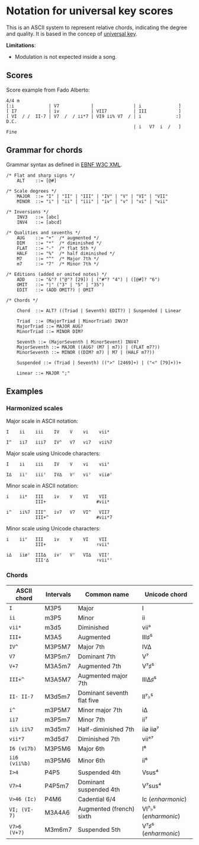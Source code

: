 # Notation for universal key scores

This is an ASCII system to represent relative chords, indicating
the degree and quality. It is based in the concep of
[universal key](http://en.wikipedia.org/wiki/Universal_key).

**Limitations**:

* Modulation is not expected inside a song.

## Scores

Score example from Fado Alberto:

```
4/4 m
[:i             | V7            |               | i              ]
[ I7            | iv            | VII7          | III            ]
[ VI  / /  II-7 | V7  /  / ii*7 | VI9 ii% V7  / | i             :] D.C.
                                                | i   V7  i  /   ] Fine
```

## Grammar for chords

Grammar syntax as defined in [EBNF W3C XML](http://www.w3.org/TR/REC-xml/#sec-notation).

```
/* Flat and sharp signs */
    ALT    ::= [@#]

/* Scale degrees */
    MAJOR  ::= "I" | "II" | "III" | "IV" | "V" | "VI" | "VII"
    MINOR  ::= "i" | "ii" | "iii" | "iv" | "v" | "vi" | "vii"

/* Inversions */
    INV3   ::= [abc]
    INV4   ::= [abcd]

/* Qualities and sevenths */
    AUG    ::= "+"	/* augmented */
    DIM    ::= "*"	/* diminished */
    FLAT   ::= "-"	/* flat 5th */
    HALF   ::= "%"	/* half diminished */
    M7     ::= "^"	/* Major 7th */
    m7     ::= "7"	/* Minor 7th */

/* Editions (added or omited notes) */
    ADD    ::= "&"? ("@"? [29]) | ("#"? "4") | ([@#]? "6")
    OMIT   ::= "|" ("3" | "5" | "35")
    EDIT   ::= (ADD OMIT?) | OMIT

/* Chords */

    Chord  ::= ALT? ((Triad | Seventh) EDIT?) | Suspended | Linear

    Triad  ::= (MajorTriad | MinorTriad) INV3?
    MajorTriad ::= MAJOR AUG?
    MinorTriad ::= MINOR DIM?

    Seventh ::= (MajorSeventh | MinorSevent) INV4?
    MajorSeventh ::= MAJOR ((AUG? (M7 | m7)) | (FLAT m7?))
    MinorSeventh ::= MINOR ((DIM? m7) | M7 | (HALF m7?))

    Suspended ::= (Triad | Seventh) ((">" [2469]+) | ("<" [79]+))+

    Linear ::= MAJOR ";"
```

## Examples

### Harmonized scales

Major scale in ASCII notation:

```
I    ii    iii    IV    V    vi    vii*

I^   ii7   iii7   IV^   V7   vi7   vii%7
```

Major scale using Unicode characters:

```
I    ii    iii    IV    V    vi    vii°

I∆   ii⁷   iii⁷   IV∆   V⁷   vi⁷   viiø⁷
```

Minor scale in ASCII notation:

```
i    ii*   III    iv    V    VI    VII
           III+                   #vii*

i^   ii%7  III^   iv7   V7   VI^   VII7
           III+^                  #vii*7
```

Minor scale using Unicode characters:

```
i    ii°   III    iv    V    VI    VII
           III+                   ♯vii°

i∆   iiø⁷  III∆   iv⁷   V⁷   VI∆   VII⁷
           III⁺∆                  ♯vii°⁷
```

### Chords

|ASCII chord	|Intervals	|Common name		|Unicode chord
|-------------------|-------------------|---------------------------------------|------------------
|`I`	|M3P5	|Major		|I
|`ii`	|m3P5	|Minor		|ii
|`vii*`	|m3d5	|Diminished		|vii°
|`III+`	|M3A5	|Augmented		|III♯⁵
|`IV^`	|M3P5M7	|Major 7th		|IV∆
|`V7`	|M3P5m7	|Dominant 7th		|V⁷
|`V+7`	|M3A5m7	|Augmented 7th		|V⁷♯⁵
|`III+^`	|M3A5M7	|Augmented major 7th	|III∆♯⁵
|`II- II-7`	|M3d5m7	|Dominant seventh flat five	|II⁷♭⁵
|`i^`	|m3P5M7	|Minor major 7th		|i∆
|`ii7`	|m3P5m7	|Minor 7th		|ii⁷
|`ii% ii%7`	|m3d5m7	|Half-diminished 7th	|iiø iiø⁷
|`vii*7`	|m3d5d7	|Diminished 7th		|vii°⁷
|`I6 (vi7b)`	|M3P5M6	|Major 6th		|I⁶
|`ii6 (vii%b)`	|m3P5M6	|Minor 6th		|ii⁶
|`I>4`	|P4P5	|Suspended 4th		|Vsus⁴
|`V7>4`	|P4P5m7	|Dominant suspended 4th	|V⁷sus⁴
|`V>46 (Ic)`	|P4M6	|Cadential 6/4 		|Ic (_enharmonic_)
|`VI; (VI-7)`	|M3A4A6	|Augmented (french) sixth	|VI⁷♭⁵ (_enharmonic_)
|`V7>6 (V+7)`	|M3m6m7	|Suspended 5th		|V⁷♯⁵ (_enharmonic_)

<!--
|`i@6 (VI^b)`	|m3P5m6	|Minor minor 6th		|i♭⁶
|`@IIb`	|m3m6	|Neapolitan sixth		|
|`VI,`	|M3A6	|Italian sixth		|
|`VI: (VI#6)`	|M3P5A6	|German sixth		|
|`#iv. (VI7c)`	|d3d5d7	|Double diminished (linear 4/2)	|
|`V9 (V7&9)`	|M3P5M9	|Added 9th		|
|`I69 (I&69)`	|M3P5M6M9	|Added 6th and 9th		|
|`V7&6`	|	|		|
|`V9&6 (V7&69)`	|	|		|
-->

<!--
vim:syntax=markdown:tabstop=20
-->
